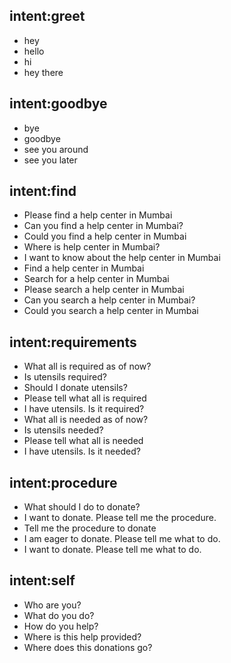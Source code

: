 ## intent:greet
- hey
- hello
- hi
- hey there

## intent:goodbye
- bye
- goodbye
- see you around
- see you later

## intent:find
- Please find a help center in Mumbai
- Can you find a help center in Mumbai?
- Could you find a help center in Mumbai
- Where is help center in Mumbai?
- I want to know about the help center in Mumbai
- Find a help center in Mumbai
- Search for a help center in Mumbai
- Please search a help center in Mumbai
- Can you search a help center in Mumbai?
- Could you search a help center in Mumbai

## intent:requirements
- What all is required as of now?
- Is utensils required?
- Should I donate utensils?
- Please tell what all is required
- I have utensils. Is it required?
- What all is needed as of now?
- Is utensils needed?
- Please tell what all is needed
- I have utensils. Is it needed?

## intent:procedure
- What should I do to donate?
- I want to donate. Please tell me the procedure.
- Tell me the procedure to donate
- I am eager to donate. Please tell me what to do.
- I want to donate. Please tell me what to do.

## intent:self
- Who are you?
- What do you do?
- How do you help?
- Where is this help provided?
- Where does this donations go?